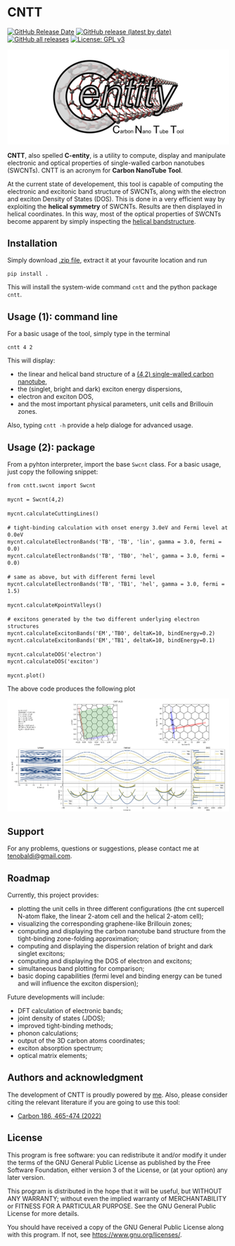 # CNTT

[![GitHub Release Date](https://img.shields.io/github/release-date/t3n0/cntt)](https://github.com/t3n0/cntt/releases/latest)
[![GitHub release (latest by date)](https://img.shields.io/github/v/release/t3n0/cntt)](https://github.com/t3n0/cntt/releases/latest)
[![GitHub all releases](https://img.shields.io/github/downloads/t3n0/cntt/total)](https://github.com/t3n0/cntt/releases/download/v0.2/swcnt-bands-v0.2.zip)
[![License: GPL v3](https://img.shields.io/badge/License-GPLv3-blue.svg)](https://www.gnu.org/licenses/gpl-3.0)

![logo-wide](./docs/readme-pics/logo-wide.png)

**CNTT**, also spelled **C-entity**, is a utility to compute, display and manipulate electronic and optical properties of single-walled carbon nanotubes (SWCNTs). CNTT is an acronym for **Carbon NanoTube Tool**.

At the current state of developement, this tool is capable of computing the electronic and excitonic band structure of SWCNTs, along with the electron and exciton Density of States (DOS). This is done in a very efficient way by exploiting the **helical symmetry** of SWCNTs. Results are then displayed in helical coordinates. In this way, most of the optical properties of SWCNTs become apparent by simply inspecting the [helical bandstructure](./docs/readme-pics/cnt(4,2).png).

## Installation

Simply download [.zip file](https://github.com/t3n0/swcnt-bands/releases/download/v0.2/swcnt-bands-v0.2.zip), extract it at your favourite location and run
```
pip install .
```
This will install the system-wide command `cntt` and the python package `cntt`.

## Usage (1): command line

For a basic usage of the tool, simply type in the terminal
```
cntt 4 2
```
This will display:
- the linear and helical band structure of a [(4,2) single-walled carbon nanotube](./docs/readme-pics/cnt(4,2).png),
- the (singlet, bright and dark) exciton energy dispersions,
- electron and exciton DOS,
- and the most important physical parameters, unit cells and Brillouin zones.

Also, typing `cntt -h` provide a help dialoge for advanced usage.

## Usage (2): package

From a pyhton interpreter, import the base `Swcnt` class. For a basic usage, just copy the following snippet:
```
from cntt.swcnt import Swcnt

mycnt = Swcnt(4,2)

mycnt.calculateCuttingLines()

# tight-binding calculation with onset energy 3.0eV and Fermi level at 0.0eV
mycnt.calculateElectronBands('TB', 'TB', 'lin', gamma = 3.0, fermi = 0.0)
mycnt.calculateElectronBands('TB', 'TB0', 'hel', gamma = 3.0, fermi = 0.0)

# same as above, but with different fermi level
mycnt.calculateElectronBands('TB', 'TB1', 'hel', gamma = 3.0, fermi = 1.5)

mycnt.calculateKpointValleys()

# excitons generated by the two different underlying electron structures
mycnt.calculateExcitonBands('EM','TB0', deltaK=10, bindEnergy=0.2)
mycnt.calculateExcitonBands('EM','TB1', deltaK=10, bindEnergy=0.1)

mycnt.calculateDOS('electron')
mycnt.calculateDOS('exciton')

mycnt.plot()
```
The above code produces the following plot

![cnt(4,2)fermi](./docs/readme-pics/cnt(4,2)fermi.png)

## Support

For any problems, questions or suggestions, please contact me at tenobaldi@gmail.com.

## Roadmap

Currently, this project provides:
 - plotting the unit cells in three different configurations (the cnt supercell N-atom flake, the linear 2-atom cell and the helical 2-atom cell);
 - visualizing the corresponding graphene-like Brillouin zones;
 - computing and displaying the carbon nanotube band structure from the tight-binding zone-folding approximation;
 - computing and displaying the dispersion relation of bright and dark singlet excitons;
 - computing and displaying the DOS of electron and excitons;
 - simultaneous band plotting for comparison;
 - basic doping capabilities (fermi level and binding energy can be tuned and will influence the exciton dispersion);

Future developments will include:
- DFT calculation of electronic bands;
- joint density of states (JDOS);
- improved tight-binding methods;
- phonon calculations;
- output of the 3D carbon atoms coordinates;
- exciton absorption spectrum;
- optical matrix elements;

## Authors and acknowledgment

The development of CNTT is proudly powered by [me](https://github.com/t3n0).
Also, please consider citing the relevant literature if you are going to use this tool:
 - [Carbon 186, 465-474 (2022)](https://doi.org/10.1016/j.carbon.2021.10.048)

## License

This program is free software: you can redistribute it and/or modify it under the terms of the GNU General Public License as published by the Free Software Foundation, either version 3 of the License, or (at your option) any later version.

This program is distributed in the hope that it will be useful, but WITHOUT ANY WARRANTY; without even the implied warranty of MERCHANTABILITY or FITNESS FOR A PARTICULAR PURPOSE.  See the GNU General Public License for more details.

You should have received a copy of the GNU General Public License along with this program.  If not, see <https://www.gnu.org/licenses/>.
